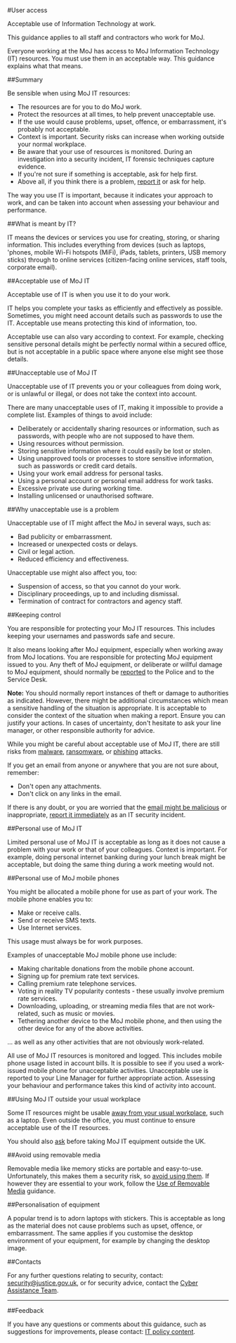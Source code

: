 #User access

Acceptable use of Information Technology at work.

This guidance applies to all staff and contractors who work for MoJ.

Everyone working at the MoJ has access to MoJ Information Technology (IT) resources. You must use them in an acceptable way. This guidance explains what that means.

##Summary

Be sensible when using MoJ IT resources:

* The resources are for you to do MoJ work.
* Protect the resources at all times, to help prevent unacceptable use.
* If the use would cause problems, upset, offence, or embarrassment, it's probably not acceptable.
* Context is important. Security risks can increase when working outside your normal workplace.
* Be aware that your use of resources is monitored. During an investigation into a security incident, IT forensic techniques capture evidence.
* If you're not sure if something is acceptable, ask for help first.
* Above all, if you think there is a problem, [report it](/guidance/security/report-a-security-incident/) or ask for help.

The way you use IT is important, because it indicates your approach to work, and can be taken into account when assessing your behaviour and performance.

##What is meant by IT?

IT means the devices or services you use for creating, storing, or sharing information. This includes everything from devices (such as laptops, 'phones, mobile Wi-Fi hotspots (MiFi), iPads, tablets, printers, USB memory sticks) through to online services (citizen-facing online services, staff tools, corporate email).

##Acceptable use of MoJ IT

Acceptable use of IT is when you use it to do your work.

IT helps you complete your tasks as efficiently and effectively as possible. Sometimes, you might need account details such as passwords to use the IT. Acceptable use means protecting this kind of information, too.

Acceptable use can also vary according to context. For example, checking sensitive personal details might be perfectly normal within a secured office, but is not acceptable in a public space where anyone else might see those details.

##Unacceptable use of MoJ IT

Unacceptable use of IT prevents you or your colleagues from doing work, or is unlawful or illegal, or does not take the context into account.

There are many unacceptable uses of IT, making it impossible to provide a complete list. Examples of things to avoid include:

* Deliberately or accidentally sharing resources or information, such as passwords, with people who are not supposed to have them.
* Using resources without permission.
* Storing sensitive information where it could easily be lost or stolen.
* Using unapproved tools or processes to store sensitive information, such as passwords or credit card details.
* Using your work email address for personal tasks.
* Using a personal account or personal email address for work tasks.
* Excessive private use during working time.
* Installing unlicensed or unauthorised software.

##Why unacceptable use is a problem

Unacceptable use of IT might affect the MoJ in several ways, such as:

* Bad publicity or embarrassment.
* Increased or unexpected costs or delays.
* Civil or legal action.
* Reduced efficiency and effectiveness.

Unacceptable use might also affect you, too:

* Suspension of access, so that you cannot do your work.
* Disciplinary proceedings, up to and including dismissal.
* Termination of contract for contractors and agency staff.

##Keeping control

You are responsible for protecting your MoJ IT resources. This includes keeping your usernames and passwords safe and secure.

It also means looking after MoJ equipment, especially when working away from MoJ locations. You are responsible for protecting MoJ equipment issued to you. Any theft of MoJ equipment, or deliberate or willful damage to MoJ equipment, should normally be [reported](lost-devices-incidents.md) to the Police and to the Service Desk.

**Note:** You should normally report instances of theft or damage to authorities as indicated. However, there might be additional circumstances which mean a sensitive handling of the situation is appropriate. It is acceptable to consider the context of the situation when making a report. Ensure you can justify your actions. In cases of uncertainty, don't hesitate to ask your line manager, or other responsible authority for advice.

While you might be careful about acceptable use of MoJ IT, there are still risks from [malware](https://en.wikipedia.org/wiki/Malware), [ransomware](https://en.wikipedia.org/wiki/Ransomware), or [phishing](https://en.wikipedia.org/wiki/Phishing) attacks.

If you get an email from anyone or anywhere that you are not sure about, remember:

* Don't open any attachments.
* Don't click on any links in the email.

If there is any doubt, or you are worried that the [email might be malicious](/news/ntk-phishing-dont-take-the-bait/) or inappropriate, [report it immediately](/guidance/security/report-a-security-incident/) as an IT security incident.

##Personal use of MoJ IT

Limited personal use of MoJ IT is acceptable as long as it does not cause a problem with your work or that of your colleagues. Context is important. For example, doing personal internet banking during your lunch break might be acceptable, but doing the same thing during a work meeting would not.

##Personal use of MoJ mobile phones

You might be allocated a mobile phone for use as part of your work. The mobile phone enables you to:

* Make or receive calls.
* Send or receive SMS texts.
* Use Internet services.

This usage must always be for work purposes.

Examples of unacceptable MoJ mobile phone use include:

* Making charitable donations from the mobile phone account.
* Signing up for premium rate text services.
* Calling premium rate telephone services.
* Voting in reality TV popularity contests - these usually involve premium rate services.
* Downloading, uploading, or streaming media files that are not work-related, such as music or movies.
* Tethering another device to the MoJ mobile phone, and then using the other device for any of the above activities.

... as well as any other activities that are not obviously work-related.

All use of MoJ IT resources is monitored and logged. This includes mobile phone usage listed in account bills. It is possible to see if you used a work-issued mobile phone for unacceptable activities. Unacceptable use is reported to your Line Manager for further appropriate action. Assessing your behaviour and performance takes this kind of activity into account.

##Using MoJ IT outside your usual workplace

Some IT resources might be usable [away from your usual workplace](/documents/2017/12/remote-working-and-mobile-computing-security-guide-november-2017.pdf), such as a laptop. Even outside the office, you must continue to ensure acceptable use of the IT resources.

You should also [ask](/guidance/security/it-computer-security/accessing-moj-it-systems-from-overseas/) before taking MoJ IT equipment outside the UK.

##Avoid using removable media

Removable media like memory sticks are portable and easy-to-use. Unfortunately, this makes them a security risk, so [avoid using them](/guidance/security/it-computer-security/removable-media/). If however they are essential to your work, follow the [Use of Removable Media](/guidance/security/it-computer-security/removable-media/) guidance.

##Personalisation of equipment

A popular trend is to adorn laptops with stickers. This is acceptable as long as the material does not cause problems such as upset, offence, or embarrassment. The same applies if you customise the desktop environment of your equipment, for example by changing the desktop image.

##Contacts

For any further questions relating to security, contact: [security@justice.gov.uk](mailto:security@justice.gov.uk), or for security advice, contact the [Cyber Assistance Team](mailto:CyberConsultancy@digital.justice.gov.uk).

---

##Feedback

If you have any questions or comments about this guidance, such as suggestions for improvements, please contact: [IT policy content](mailto:itpolicycontent@digital.justice.gov.uk).


